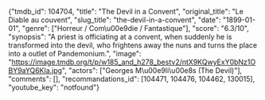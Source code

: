 {"tmdb_id": 104704, "title": "The Devil in a Convent", "original_title": "Le Diable au couvent", "slug_title": "the-devil-in-a-convent", "date": "1899-01-01", "genre": ["Horreur / Com\u00e9die / Fantastique"], "score": "6.3/10", "synopsis": "A priest is officiating at a convent, when suddenly he is transformed into the devil, who frightens away the nuns and turns the place into a outlet of Pandemonium.", "image": "https://image.tmdb.org/t/p/w185_and_h278_bestv2/ntX9KQwyExY0bNz1OBY9aYQ6Kla.jpg", "actors": ["Georges M\u00e9li\u00e8s (The Devil)"], "comments": [], "recommandations_id": [104471, 104476, 104462, 130015], "youtube_key": "notfound"}